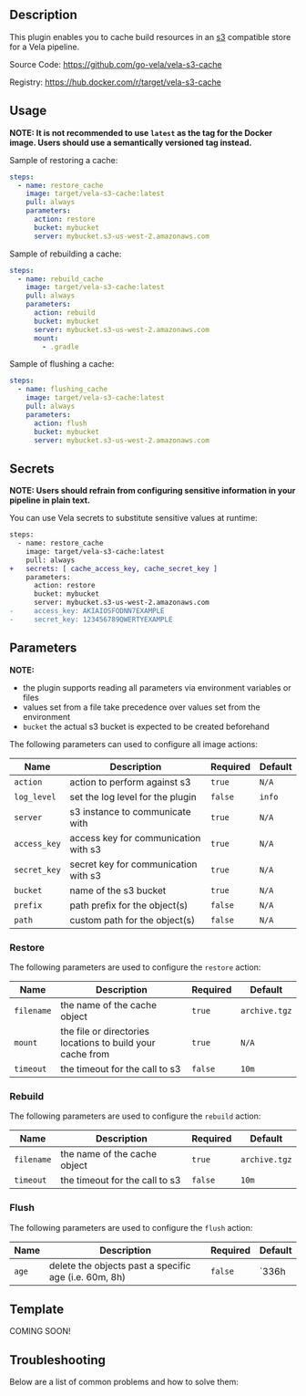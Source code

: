 ## Description

This plugin enables you to cache build resources in an [s3](https://aws.amazon.com/s3/) compatible store for a Vela pipeline.

Source Code: https://github.com/go-vela/vela-s3-cache

Registry: https://hub.docker.com/r/target/vela-s3-cache

## Usage

**NOTE: It is not recommended to use `latest` as the tag for the Docker image. Users should use a semantically versioned tag instead.**

Sample of restoring a cache:

```yaml
steps:
  - name: restore_cache
    image: target/vela-s3-cache:latest
    pull: always
    parameters:
      action: restore
      bucket: mybucket
      server: mybucket.s3-us-west-2.amazonaws.com
```

Sample of rebuilding a cache:

```yaml
steps:
  - name: rebuild_cache
    image: target/vela-s3-cache:latest
    pull: always
    parameters:
      action: rebuild
      bucket: mybucket
      server: mybucket.s3-us-west-2.amazonaws.com
      mount:
        - .gradle
```

Sample of flushing a cache:

```yaml
steps:
  - name: flushing_cache
    image: target/vela-s3-cache:latest
    pull: always
    parameters:
      action: flush
      bucket: mybucket
      server: mybucket.s3-us-west-2.amazonaws.com
```

## Secrets

**NOTE: Users should refrain from configuring sensitive information in your pipeline in plain text.**

You can use Vela secrets to substitute sensitive values at runtime:

```diff
steps:
  - name: restore_cache
    image: target/vela-s3-cache:latest
    pull: always
+   secrets: [ cache_access_key, cache_secret_key ]
    parameters:
      action: restore
      bucket: mybucket
      server: mybucket.s3-us-west-2.amazonaws.com
-     access_key: AKIAIOSFODNN7EXAMPLE
-     secret_key: 123456789QWERTYEXAMPLE
```

## Parameters

**NOTE:**

* the plugin supports reading all parameters via environment variables or files
* values set from a file take precedence over values set from the environment
* `bucket` the actual s3 bucket is expected to be created beforehand

The following parameters can used to configure all image actions:

| Name        | Description                          | Required | Default |
| ----------- | ------------------------------------ | -------- | ------- |
| `action`    | action to perform against s3         | `true`   | `N/A`   |
| `log_level` | set the log level for the plugin     | `false`  | `info`  |
| `server`    | s3 instance to communicate with      | `true`   | `N/A`   |
| `access_key`| access key for communication with s3 | `true`   | `N/A`   |
| `secret_key`| secret key for communication with s3 | `true`   | `N/A`   |
| `bucket`    | name of the s3 bucket                | `true`   | `N/A`   |
| `prefix`    | path prefix for the object(s)        | `false`  | `N/A`   |
| `path`      | custom path for the object(s)        | `false`  | `N/A`   |

### Restore

The following parameters are used to configure the `restore` action:

| Name       | Description                                                | Required | Default       |
| ---------- | ---------------------------------------------------------- | -------- | ------------- |
| `filename` | the name of the cache object                               | `true`   | `archive.tgz` |
| `mount`    | the file or directories locations to build your cache from | `true`   | `N/A`         |
| `timeout`  | the timeout for the call to s3                             | `false`  | `10m`         |

### Rebuild

The following parameters are used to configure the `rebuild` action:

| Name       | Description                    | Required | Default       |
| ---------- | ------------------------------ | -------- | ------------- |
| `filename` | the name of the cache object   | `true`   | `archive.tgz` |
| `timeout`  | the timeout for the call to s3 | `false`  | `10m`         |

### Flush

The following parameters are used to configure the `flush` action:

| Name  | Description                                             | Required | Default |
| ----- | ------------------------------------------------------- | -------- | ------- |
| `age` | delete the objects past a specific age (i.e. 60m, 8h)   | `false`  | `336h   |

## Template

COMING SOON!

## Troubleshooting

Below are a list of common problems and how to solve them:
